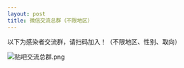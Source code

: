 ```yaml
---
layout: post
title: 微信交流总群（不限地区）
---
```

以下为感染者交流群，请扫码加入！（不限地区、性别、取向）

![贴吧交流总群.png](https://i.loli.net/2021/01/23/7DGqfCVJNy4BKaI.png)
